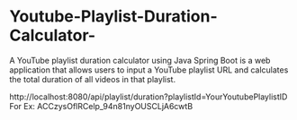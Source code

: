 # Youtube-Playlist-Duration-Calculator-
A YouTube playlist duration calculator using Java Spring Boot is a web application that allows users to input a YouTube playlist URL and calculates the total duration of all videos in that playlist.

http://localhost:8080/api/playlist/duration?playlistId=YourYoutubePlaylistID For Ex:  ACCzysOflRCelp_94n81nyOUSCLjA6cwtB
